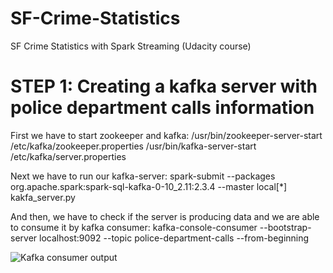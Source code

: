 # SF-Crime-Statistics
SF Crime Statistics with Spark Streaming (Udacity course)

# STEP 1: Creating a kafka server with police department calls information
First we have to start zookeeper and kafka:
  /usr/bin/zookeeper-server-start /etc/kafka/zookeeper.properties
  /usr/bin/kafka-server-start /etc/kafka/server.properties

Next we have to run our kafka-server:
  spark-submit --packages org.apache.spark:spark-sql-kafka-0-10_2.11:2.3.4 --master local[*] kakfa_server.py

And then, we have to check if the server is producing data and we are able to consume it by kafka consumer:
  kafka-console-consumer --bootstrap-server localhost:9092 --topic police-department-calls --from-beginning

![Kafka consumer output](https://github.com/patmaneg/SF-Crime-Statistics/master/images/blob/kafka-consumer.JPG?raw=true)

